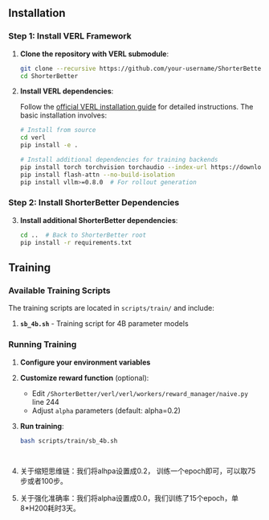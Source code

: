 ## Installation

### Step 1: Install VERL Framework

1. **Clone the repository with VERL submodule**:
   ```bash
   git clone --recursive https://github.com/your-username/ShorterBetter.git
   cd ShorterBetter
   ```

2. **Install VERL dependencies**:
   
   Follow the [official VERL installation guide](https://verl.readthedocs.io/en/latest/start/install.html) for detailed instructions. The basic installation involves:
   
   ```bash
   # Install from source
   cd verl
   pip install -e .
   
   # Install additional dependencies for training backends
   pip install torch torchvision torchaudio --index-url https://download.pytorch.org/whl/cu118
   pip install flash-attn --no-build-isolation
   pip install vllm>=0.8.0  # For rollout generation
   ```

### Step 2: Install ShorterBetter Dependencies

3. **Install additional ShorterBetter dependencies**:
   ```bash
   cd ..  # Back to ShorterBetter root
   pip install -r requirements.txt
   ```

## Training

### Available Training Scripts

The training scripts are located in `scripts/train/` and include:

1. **`sb_4b.sh`** - Training script for 4B parameter models

### Running Training

1. **Configure your environment variables**

2. **Customize reward function** (optional):
   - Edit `/ShorterBetter/verl/verl/workers/reward_manager/naive.py` line 244
   - Adjust `alpha`  parameters (default: alpha=0.2)

3. **Run training**:
   ```bash
   bash scripts/train/sb_4b.sh 




1. 关于缩短思维链：我们将alhpa设置成0.2， 训练一个epoch即可，可以取75步或者100步。
2. 关于强化准确率：我们将alpha设置成0.0，我们训练了15个epoch，单8*H200耗时3天。